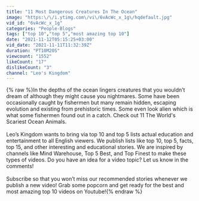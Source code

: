 ```yaml
---
title: "11 Most Dangerous Creatures In The Ocean"
image: "https:\/\/i.ytimg.com\/vi\/6vAcWc_x_1g\/hqdefault.jpg"
vid_id: "6vAcWc_x_1g"
categories: "People-Blogs"
tags: ["top 10","top 5","most amazing top 10"]
date: "2021-11-12T05:15:25+03:00"
vid_date: "2021-11-11T11:32:39Z"
duration: "PT10M20S"
viewcount: "1552"
likeCount: "17"
dislikeCount: "3"
channel: "Leo's Kingdom"
---
```

{% raw %}In the depths of the ocean lingers creatures that you wouldn’t dream of although they might cause you nightmares. Some have been occasionally caught by fishermen but many remain hidden, escaping evolution and existing from prehistoric times. Some even look alien which is what some fishermen found out in a catch. Check out 11 The World's Scariest Ocean Animals.<br /><br />Leo’s Kingdom wants to bring via top 10 and top 5 lists actual education and entertainment to all English viewers. We publish lists like top 10, top 5, facts, top 15, and other interesting and educational stories. We are inspired by channels like Mind Warehouse, Top 5 Best, and Top Finest to make these types of videos. Do you have an idea for a video topic? Let us know in the comments!<br /><br />Subscribe so that you won’t miss our recommended stories whenever we publish a new video! Grab some popcorn and get ready for the best and most amazing top 10 videos on Youtube!{% endraw %}

